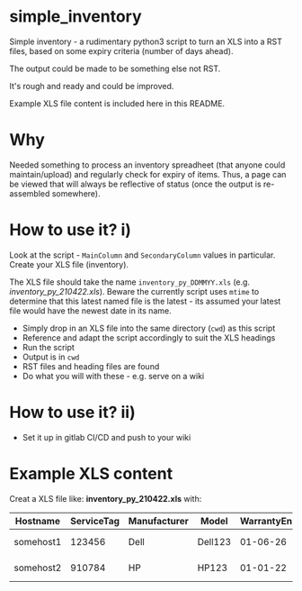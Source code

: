 # simple_inventory

Simple inventory - a rudimentary python3 script to turn an XLS into a RST files, based on some expiry criteria (number of days ahead).

The output could be made to be something else not RST.

It's rough and ready and could be improved.

Example XLS file content is included here in this README.

# Why

Needed something to process an inventory spreadheet (that anyone could maintain/upload) and regularly check for expiry of items. Thus, a page can be viewed that will always be reflective of status (once the output is re-assembled somewhere).

# How to use it? i)

Look at the script - ```MainColumn``` and ```SecondaryColumn``` values in particular. Create your XLS file (inventory).

The XLS file should take the name ```inventory_py_DDMMYY.xls``` (e.g. <i>inventory_py_210422.xls</i>). Beware the currently script uses ```mtime``` to determine that this latest named file is the latest - its assumed your latest file would have the newest date in its name.

- Simply drop in an XLS file into the same directory (```cwd```) as this script
- Reference and adapt the script accordingly to suit the XLS headings
- Run the script
- Output is in ```cwd```
- RST files and heading files are found
- Do what you will with these - e.g. serve on a wiki

# How to use it? ii)

- Set it up in gitlab CI/CD and push to your wiki


# Example XLS content

Creat a XLS file like: **inventory_py_210422.xls** with:

| Hostname |	ServiceTag	| Manufacturer| Model | WarrantyEnd | SupportEntity | Type | Subtype | User |	Management | Status | Comment |
| --- | --- | --- | --- | --- | --- | --- | --- | --- | --- | --- | --- |
| somehost1	| 123456 | Dell | Dell123	| 01-06-26 | Dell |	Storage	Server | Lab1 |	ENG1 | Active | Production |
| somehost2 | 910784 | HP | HP123	| 01-01-22 | HP	| Storage	Server | Lab2 | ENG2 | InActive |Retiring |


